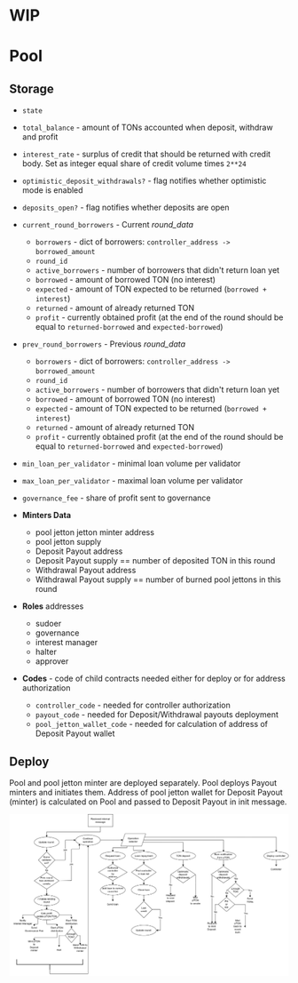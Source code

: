 # WIP
# Pool

## Storage

- `state`
- `total_balance` - amount of TONs accounted when deposit, withdraw and profit
- `interest_rate` - surplus of credit that should be returned with credit body. Set as integer equal share of credit volume times `2**24`
- `optimistic_deposit_withdrawals?` - flag notifies whether optimistic mode is enabled
- `deposits_open?` - flag notifies whether deposits are open
- `current_round_borrowers` - Current _round\_data_
  * `borrowers` - dict of borrowers: `controller_address -> borrowed_amount`
  * `round_id`
  * `active_borrowers` - number of borrowers that didn't return loan yet
  * `borrowed` - amount of borrowed TON (no interest)
  * `expected` - amount of TON expected to be returned (`borrowed + interest`)
  * `returned` - amount of already returned TON
  * `profit` - currently obtained profit (at the end of the round should be equal to `returned-borrowed` and `expected-borrowed`)
- `prev_round_borrowers` - Previous _round\_data_
  * `borrowers` - dict of borrowers: `controller_address -> borrowed_amount`
  * `round_id`
  * `active_borrowers` - number of borrowers that didn't return loan yet
  * `borrowed` - amount of borrowed TON (no interest)
  * `expected` - amount of TON expected to be returned (`borrowed + interest`)
  * `returned` - amount of already returned TON
  * `profit` - currently obtained profit (at the end of the round should be equal to `returned-borrowed` and `expected-borrowed`)
- `min_loan_per_validator` - minimal loan volume per validator
- `max_loan_per_validator` - maximal loan volume per validator
- `governance_fee` - share of profit sent to governance

- **Minters Data**
  * pool jetton jetton minter address
  * pool jetton supply
  * Deposit Payout address
  * Deposit Payout supply == number of deposited TON in this round
  * Withdrawal Payout address
  * Withdrawal Payout supply == number of burned pool jettons in this round

- **Roles** addresses
  * sudoer
  * governance
  * interest manager
  * halter
  * approver

- **Codes** - code of child contracts needed either for deploy or for address authorization
  * `controller_code` - needed for controller authorization
  * `payout_code` - needed for Deposit/Withdrawal payouts deployment
  * `pool_jetton_wallet_code` - needed for calculation of address of Deposit Payout wallet

## Deploy

Pool and pool jetton minter are deployed separately. Pool deploys Payout minters and initiates them. Address of pool jetton wallet for Deposit Payout (minter) is calculated on Pool and passed to Deposit Payout in init message.

![scheme](images/pool-scheme.png)
